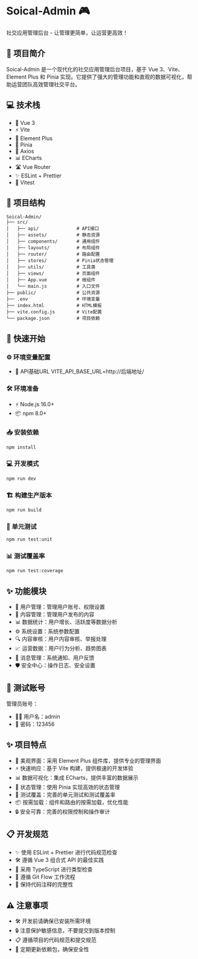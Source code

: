# Soical-Admin 🎮

社交应用管理后台 - 让管理更简单，让运营更高效！

## 📝 项目简介

Soical-Admin 是一个现代化的社交应用管理后台项目，基于 Vue 3、Vite、Element Plus 和 Pinia 实现。它提供了强大的管理功能和直观的数据可视化，帮助运营团队高效管理社交平台。

## 💻 技术栈

- 🖖 Vue 3
- ⚡ Vite
- 🎨 Element Plus
- 🍍 Pinia
- 📡 Axios
- 📊 ECharts
- 🛣️ Vue Router
- ✨ ESLint + Prettier
- 🧪 Vitest

## 📁 项目结构

```
Soical-Admin/
├── src/
│   ├── api/              # API接口
│   ├── assets/           # 静态资源
│   ├── components/       # 通用组件
│   ├── layouts/          # 布局组件
│   ├── router/           # 路由配置
│   ├── stores/           # Pinia状态管理
│   ├── utils/            # 工具类
│   ├── views/            # 页面组件
│   ├── App.vue           # 根组件
│   └── main.js           # 入口文件
├── public/               # 公共资源
├── .env                  # 环境变量
├── index.html            # HTML模板
├── vite.config.js        # Vite配置
└── package.json          # 项目依赖
```

## 🚀 快速开始

### ⚙️ 环境变量配置
- 📡 API基础URL
VITE_API_BASE_URL=http://后端地址/

### 🛠️ 环境准备

- ⚡ Node.js 16.0+
- 📦 npm 8.0+

### 📥 安装依赖

```bash
npm install
```

### 💻 开发模式

```bash
npm run dev
```

### 🏗️ 构建生产版本

```bash
npm run build
```

### 🧪 单元测试

```bash
npm run test:unit
```

### 📊 测试覆盖率

```bash
npm run test:coverage
```

## ✨ 功能模块

- 👥 用户管理：管理用户账号、权限设置
- 📝 内容管理：管理用户发布的内容
- 📊 数据统计：用户增长、活跃度等数据分析
- ⚙️ 系统设置：系统参数配置
- 🔍 内容审核：用户内容审核、举报处理
- 📈 运营数据：用户行为分析、趋势图表
- 🔔 消息管理：系统通知、用户反馈
- 🛡️ 安全中心：操作日志、安全设置

## 🔑 测试账号

管理员账号：

- 👨‍💼 用户名：admin
- 🔐 密码：123456

## ✨ 项目特点

- 🎨 美观界面：采用 Element Plus 组件库，提供专业的管理界面
- ⚡ 快速响应：基于 Vite 构建，提供极速的开发体验
- 📊 数据可视化：集成 ECharts，提供丰富的数据展示
- 🔄 状态管理：使用 Pinia 实现高效的状态管理
- 🧪 测试覆盖：完善的单元测试和测试覆盖率
- 📦 按需加载：组件和路由的按需加载，优化性能
- 🔒 安全可靠：完善的权限控制和操作审计

## 📋 开发规范

- ✨ 使用 ESLint + Prettier 进行代码规范检查
- 🛠️ 遵循 Vue 3 组合式 API 的最佳实践
- 📝 采用 TypeScript 进行类型检查
- 🔄 遵循 Git Flow 工作流程
- 📝 保持代码注释的完整性

## ⚠️ 注意事项

- 🛠️ 开发前请确保已安装所需环境
- 🔒 注意保护敏感信息，不要提交到版本控制
- 📋 遵循项目的代码规范和提交规范
- 🔄 定期更新依赖包，确保安全性
